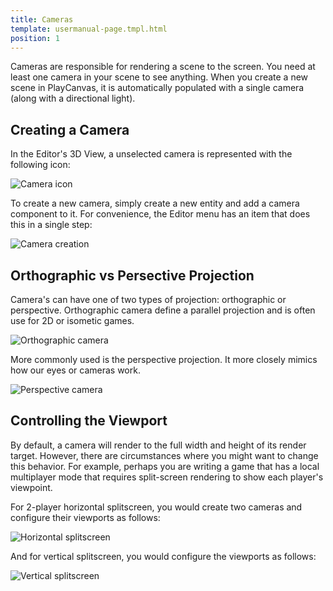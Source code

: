 ```yaml
---
title: Cameras
template: usermanual-page.tmpl.html
position: 1
---
```


Cameras are responsible for rendering a scene to the screen. You need at least one camera in your scene to see anything. When you create a new scene in PlayCanvas, it is automatically populated with a single camera (along with a directional light).

## Creating a Camera

In the Editor's 3D View, a unselected camera is represented with the following icon:

![Camera icon][1]

To create a new camera, simply create a new entity and add a camera component to it. For convenience, the Editor menu has an item that does this in a single step:

![Camera creation][2]

## Orthographic vs Persective Projection

Camera's can have one of two types of projection: orthographic or perspective. Orthographic camera define a parallel projection and is often use for 2D or isometic games.

![Orthographic camera][3]

More commonly used is the perspective projection. It more closely mimics how our eyes or cameras work.

![Perspective camera][4]

## Controlling the Viewport

By default, a camera will render to the full width and height of its render target. However, there are circumstances where you might want to change this behavior. For example, perhaps you are writing a game that has a local multiplayer mode that requires split-screen rendering to show each player's viewpoint.

For 2-player horizontal splitscreen, you would create two cameras and configure their viewports as follows:

![Horizontal splitscreen][5]

And for vertical splitscreen, you would configure the viewports as follows:

![Vertical splitscreen][6]

[1]: /images/user-manual/graphics/cameras/camera_icon.png
[2]: /images/user-manual/graphics/cameras/camera_create.png
[3]: /images/user-manual/graphics/cameras/camera_orthographic.png
[4]: /images/user-manual/graphics/cameras/camera_perspective.png
[5]: /images/user-manual/graphics/cameras/camera_horizontal_splitscreen.png
[6]: /images/user-manual/graphics/cameras/camera_vertical_splitscreen.png

